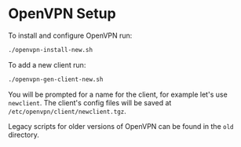 # OpenVPN Setup

To install and configure OpenVPN run:
```bash
./openvpn-install-new.sh
```

To add a new client run:
```bash
./openvpn-gen-client-new.sh
```
You will be prompted for a name for the client, for example let's use `newclient`.
The client's config files will be saved at `/etc/openvpn/client/newclient.tgz`.

Legacy scripts for older versions of OpenVPN can be found in the `old` directory.
